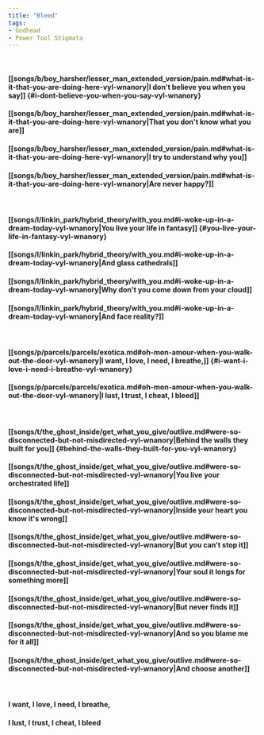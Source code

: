 ```yaml
---
title: "Bleed"
tags:
- Godhead
- Power Tool Stigmata
---
```

&nbsp;
#### [[songs/b/boy_harsher/lesser_man_extended_version/pain.md#what-is-it-that-you-are-doing-here-vyl-wnanory|I don't believe you when you say]] {#i-dont-believe-you-when-you-say-vyl-wnanory}
#### [[songs/b/boy_harsher/lesser_man_extended_version/pain.md#what-is-it-that-you-are-doing-here-vyl-wnanory|That you don't know what you are]]
#### [[songs/b/boy_harsher/lesser_man_extended_version/pain.md#what-is-it-that-you-are-doing-here-vyl-wnanory|I try to understand why you]]
#### [[songs/b/boy_harsher/lesser_man_extended_version/pain.md#what-is-it-that-you-are-doing-here-vyl-wnanory|Are never happy?]]
&nbsp;
#### [[songs/l/linkin_park/hybrid_theory/with_you.md#i-woke-up-in-a-dream-today-vyl-wnanory|You live your life in fantasy]] {#you-live-your-life-in-fantasy-vyl-wnanory}
#### [[songs/l/linkin_park/hybrid_theory/with_you.md#i-woke-up-in-a-dream-today-vyl-wnanory|And glass cathedrals]]
#### [[songs/l/linkin_park/hybrid_theory/with_you.md#i-woke-up-in-a-dream-today-vyl-wnanory|Why don't you come down from your cloud]]
#### [[songs/l/linkin_park/hybrid_theory/with_you.md#i-woke-up-in-a-dream-today-vyl-wnanory|And face reality?]]
&nbsp;
#### [[songs/p/parcels/parcels/exotica.md#oh-mon-amour-when-you-walk-out-the-door-vyl-wnanory|I want, I love, I need, I breathe,]] {#i-want-i-love-i-need-i-breathe-vyl-wnanory}
#### [[songs/p/parcels/parcels/exotica.md#oh-mon-amour-when-you-walk-out-the-door-vyl-wnanory|I lust, I trust, I cheat, I bleed]]
&nbsp;
#### [[songs/t/the_ghost_inside/get_what_you_give/outlive.md#were-so-disconnected-but-not-misdirected-vyl-wnanory|Behind the walls they built for you]] {#behind-the-walls-they-built-for-you-vyl-wnanory}
#### [[songs/t/the_ghost_inside/get_what_you_give/outlive.md#were-so-disconnected-but-not-misdirected-vyl-wnanory|You live your orchestrated life]]
#### [[songs/t/the_ghost_inside/get_what_you_give/outlive.md#were-so-disconnected-but-not-misdirected-vyl-wnanory|Inside your heart you know it's wrong]]
#### [[songs/t/the_ghost_inside/get_what_you_give/outlive.md#were-so-disconnected-but-not-misdirected-vyl-wnanory|But you can't stop it]]
#### [[songs/t/the_ghost_inside/get_what_you_give/outlive.md#were-so-disconnected-but-not-misdirected-vyl-wnanory|Your soul it longs for something more]]
#### [[songs/t/the_ghost_inside/get_what_you_give/outlive.md#were-so-disconnected-but-not-misdirected-vyl-wnanory|But never finds it]]
#### [[songs/t/the_ghost_inside/get_what_you_give/outlive.md#were-so-disconnected-but-not-misdirected-vyl-wnanory|And so you blame me for it all]]
#### [[songs/t/the_ghost_inside/get_what_you_give/outlive.md#were-so-disconnected-but-not-misdirected-vyl-wnanory|And choose another]]
&nbsp;
#### I want, I love, I need, I breathe,
#### I lust, I trust, I cheat, I bleed
